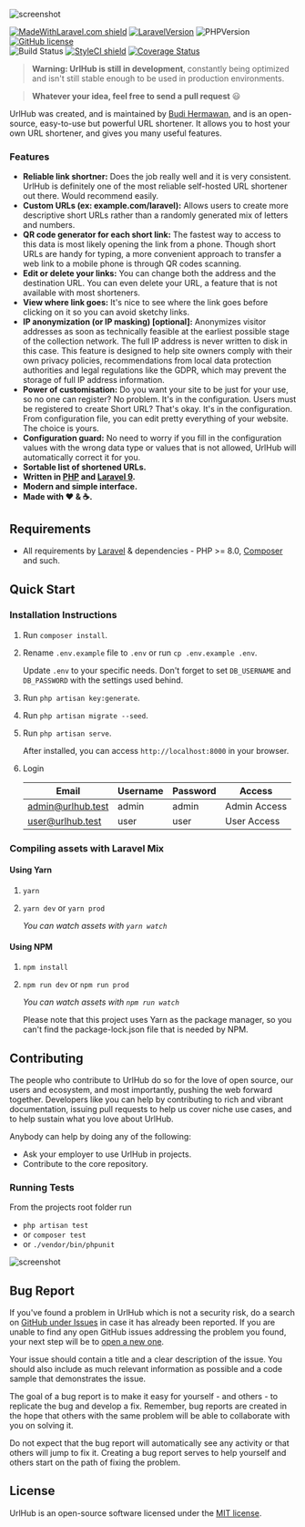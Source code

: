 ![screenshot](https://i.imgur.com/MeZvgiz.png)

[![MadeWithLaravel.com shield](https://madewithlaravel.com/storage/repo-shields/1049-shield.svg)](https://madewithlaravel.com/p/plur/shield-link)
[![LaravelVersion](https://img.shields.io/badge/Laravel-9-f56857.svg?style=flat-square)](https://laravel.com/docs/9.x)
![PHPVersion](https://img.shields.io/badge/PHP-8-777BB4.svg?style=flat-square)
[![GitHub license](https://img.shields.io/github/license/realodix/newt.svg?style=flat-square)](https://github.com/realodix/newt/blob/master/LICENSE) <br>
![Build Status](https://github.com/realodix/urlhub/actions/workflows/tests.yml/badge.svg)
[![StyleCI shield](https://github.styleci.io/repos/146186200/shield)](https://github.styleci.io/repos/146186200)
[![Coverage Status](https://coveralls.io/repos/github/realodix/urlhub/badge.svg?branch=master)](https://coveralls.io/github/realodix/urlhub)

> **Warning: UrlHub is still in development**, constantly being optimized and isn't still stable enough to be used in production environments.

> **Whatever your idea, feel free to send a pull request** 😃

UrlHub was created, and is maintained by [Budi Hermawan](https://github.com/realodix), and is an open-source, easy-to-use but powerful URL shortener. It allows you to host your own URL shortener, and gives you many useful features.

### Features
- **Reliable link shortner:** Does the job really well and it is very consistent. UrlHub is definitely one of the most reliable self-hosted URL shortener out there. Would recommend easily.
- **Custom URLs (ex: example.com/laravel):** Allows users to create more descriptive short URLs rather than a randomly generated mix of letters and numbers.
- **QR code generator for each short link:** The fastest way to access to this data is most likely opening the link from a phone. Though short URLs are handy for typing, a more convenient approach to transfer a web link to a mobile phone is through QR codes scanning.
- **Edit or delete your links:** You can change both the address and the destination URL. You can even delete your URL, a feature that is not available with most shorteners.
- **View where link goes:** It's nice to see where the link goes before clicking on it so you can avoid sketchy links.
- **IP anonymization (or IP masking) [optional]:** Anonymizes visitor addresses as soon as technically feasible at the earliest possible stage of the collection network. The full IP address is never written to disk in this case. This feature is designed to help site owners comply with their own privacy policies, recommendations from local data protection authorities and legal regulations like the GDPR, which may prevent the storage of full IP address information.
- **Power of customisation:** Do you want your site to be just for your use, so no one can register? No problem. It's in the configuration. Users must be registered to create Short URL? That's okay. It's in the configuration. From configuration file, you can edit pretty everything of your website. The choice is yours.
- **Configuration guard:** No need to worry if you fill in the configuration values with the wrong data type or values that is not allowed, UrlHub will automatically correct it for you.
- **Sortable list of shortened URLs.**
- **Written in [PHP](https://www.php.net/) and [Laravel 9](https://laravel.com/docs/9.x).**
- **Modern and simple interface.**
- **Made with :heart: &amp; :coffee:.**


## Requirements
* All requirements by [Laravel](https://laravel.com/docs/installation#server-requirements) & dependencies - PHP >= 8.0, [Composer](https://getcomposer.org/) and such.


## Quick Start
### Installation Instructions
1. Run `composer install`.

2. Rename `.env.example` file to `.env` or run `cp .env.example .env`.

   Update `.env` to your specific needs. Don't forget to set `DB_USERNAME` and `DB_PASSWORD` with the settings used behind.

3. Run `php artisan key:generate`.

4. Run `php artisan migrate --seed`.

5. Run `php artisan serve`.

   After installed, you can access `http://localhost:8000` in your browser.

6. Login

   | Email             | Username | Password | Access       |
   |-------------------|----------|----------|--------------|
   | admin@urlhub.test | admin    | admin    | Admin Access |
   | user@urlhub.test  | user     | user     | User Access  |


### Compiling assets with Laravel Mix

#### Using Yarn
1. `yarn`
2. `yarn dev` or `yarn prod`

    *You can watch assets with `yarn watch`*

#### Using NPM
1. `npm install`
2. `npm run dev` or `npm run prod`

    *You can watch assets with `npm run watch`*

   Please note that this project uses Yarn as the package manager, so you can't find the package-lock.json file that is needed by NPM.

## Contributing
The people who contribute to UrlHub do so for the love of open source, our users and ecosystem, and most importantly, pushing the web forward together. Developers like you can help by contributing to rich and vibrant documentation, issuing pull requests to help us cover niche use cases, and to help sustain what you love about UrlHub. 

Anybody can help by doing any of the following:
- Ask your employer to use UrlHub in projects.
- Contribute to the core repository.

### Running Tests

From the projects root folder run 
- `php artisan test`
- or `composer test`
- or `./vendor/bin/phpunit`

![screenshot](https://i.imgur.com/MjEbKEG.png)


## Bug Report
If you've found a problem in UrlHub which is not a security risk, do a search on [GitHub under Issues](https://github.com/realodix/urlhub/issues) in case it has already been reported. If you are unable to find any open GitHub issues addressing the problem you found, your next step will be to [open a new one](https://github.com/realodix/urlhub/issues/new/choose).

Your issue should contain a title and a clear description of the issue. You should also include as much relevant information as possible and a code sample that demonstrates the issue.

The goal of a bug report is to make it easy for yourself - and others - to replicate the bug and develop a fix. Remember, bug reports are created in the hope that others with the same problem will be able to collaborate with you on solving it.

Do not expect that the bug report will automatically see any activity or that others will jump to fix it. Creating a bug report serves to help yourself and others start on the path of fixing the problem.


## License
UrlHub is an open-source software licensed under the [MIT license](https://github.com/realodix/urlhub/blob/master/LICENSE).
